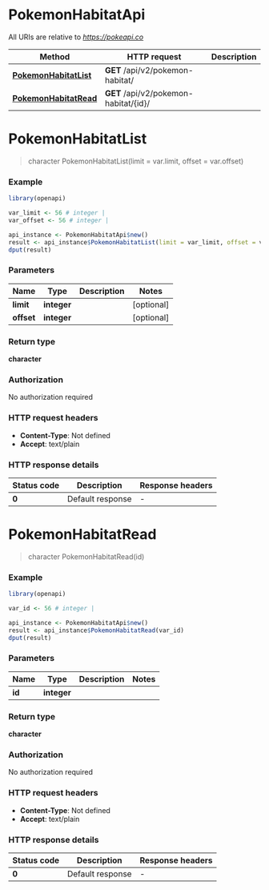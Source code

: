 # PokemonHabitatApi

All URIs are relative to *https://pokeapi.co*

Method | HTTP request | Description
------------- | ------------- | -------------
[**PokemonHabitatList**](PokemonHabitatApi.md#PokemonHabitatList) | **GET** /api/v2/pokemon-habitat/ | 
[**PokemonHabitatRead**](PokemonHabitatApi.md#PokemonHabitatRead) | **GET** /api/v2/pokemon-habitat/{id}/ | 


# **PokemonHabitatList**
> character PokemonHabitatList(limit = var.limit, offset = var.offset)



### Example
```R
library(openapi)

var_limit <- 56 # integer | 
var_offset <- 56 # integer | 

api_instance <- PokemonHabitatApi$new()
result <- api_instance$PokemonHabitatList(limit = var_limit, offset = var_offset)
dput(result)
```

### Parameters

Name | Type | Description  | Notes
------------- | ------------- | ------------- | -------------
 **limit** | **integer**|  | [optional] 
 **offset** | **integer**|  | [optional] 

### Return type

**character**

### Authorization

No authorization required

### HTTP request headers

 - **Content-Type**: Not defined
 - **Accept**: text/plain

### HTTP response details
| Status code | Description | Response headers |
|-------------|-------------|------------------|
| **0** | Default response |  -  |

# **PokemonHabitatRead**
> character PokemonHabitatRead(id)



### Example
```R
library(openapi)

var_id <- 56 # integer | 

api_instance <- PokemonHabitatApi$new()
result <- api_instance$PokemonHabitatRead(var_id)
dput(result)
```

### Parameters

Name | Type | Description  | Notes
------------- | ------------- | ------------- | -------------
 **id** | **integer**|  | 

### Return type

**character**

### Authorization

No authorization required

### HTTP request headers

 - **Content-Type**: Not defined
 - **Accept**: text/plain

### HTTP response details
| Status code | Description | Response headers |
|-------------|-------------|------------------|
| **0** | Default response |  -  |


